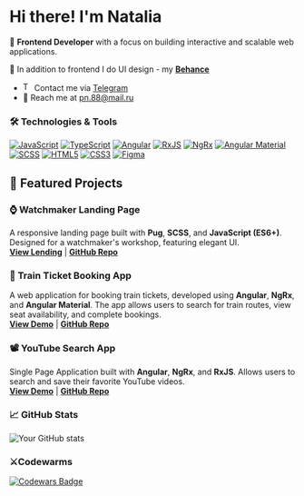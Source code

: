 # Hi there! I'm Natalia

🚀 **Frontend Developer** with a focus on building interactive and scalable web applications.

🎨 In addition to frontend I do UI design - my <a href='https://www.behance.net/b0b8194c' target="_blank">**Behance**</a>
- <img src="https://upload.wikimedia.org/wikipedia/commons/8/82/Telegram_logo.svg" alt="Telegram" width="16"/> Contact me via <a href="https://t.me/PonyoFromSea">Telegram</a>
- 📩 Reach me at [pn.88@mail.ru](pn.88@mail.ru)

### 🛠️ Technologies & Tools
[![JavaScript][JavaScript-badge]][JavaScript-url]
[![TypeScript][TypeScript-badge]][TypeScript-url]
[![Angular][Angular.io]][Angular-url]
[![RxJS][RxJS.io]][RxJS-url]
[![NgRx][NgRx.io]][NgRx-url]
[![Angular Material][AngularMaterial.io]][AngularMaterial-url]
[![SCSS][SCSS.io]][SCSS-url]
[![HTML5][HTML5-badge]][HTML5-url]
[![CSS3][CSS3-badge]][CSS3-url]
[![Figma][Figma.io]][Figma-url]

## 🚀 Featured Projects

### ⌚ Watchmaker Landing Page
A responsive landing page built with **Pug**, **SCSS**, and **JavaScript (ES6+)**. Designed for a watchmaker's workshop, featuring elegant UI.  
<a href='https://repair-watch.ru' target="_blank">**View Lending**</a> | <a href='https://github.com/NataRep/repairWatch' target="_blank">**GitHub Repo**</a>

### 🚆 Train Ticket Booking App
A web application for booking train tickets, developed using **Angular**, **NgRx**, and **Angular Material**. The app allows users to search for train routes, view seat availability, and complete bookings.  
<a href='https://natarep.github.io/train-a/' target="_blank">**View Demo**</a>  | <a href='https://github.com/NataRep/train-a' target="_blank">**GitHub Repo**</a>

### 📽️ YouTube Search App
Single Page Application built with **Angular**, **NgRx**, and **RxJS**. Allows users to search and save their favorite YouTube videos.  
<a href='https://natarep.github.io/youtube-search/youtube-app/' target="_blank">**View Demo**</a> | <a href='https://github.com/NataRep/youtube-search' target="_blank">**GitHub Repo**</a>


### 📈 GitHub Stats
![Your GitHub stats](https://github-readme-stats.vercel.app/api?username=NataRepk&show_icons=true)

### ⚔️Codewarms
<a href="https://www.codewars.com/users/natalia_repkina" target="_blank">
    <img src="https://www.codewars.com/users/natalia_repkina/badges/large" alt="Codewars Badge">
</a>

[HTML5-badge]: https://img.shields.io/badge/HTML5-E34F26?style=for-the-badge&logo=html5&logoColor=white
[HTML5-url]: https://developer.mozilla.org/en-US/docs/Web/HTML

[CSS3-badge]: https://img.shields.io/badge/CSS3-1572B6?style=for-the-badge&logo=css3&logoColor=white
[CSS3-url]: https://developer.mozilla.org/en-US/docs/Web/CSS

[JavaScript-badge]: https://img.shields.io/badge/JavaScript-F7DF1E?style=for-the-badge&logo=javascript&logoColor=black
[JavaScript-url]: https://developer.mozilla.org/en-US/docs/Web/JavaScript

[Angular.io]: https://img.shields.io/badge/Angular-DD0031?style=for-the-badge&logo=angular&logoColor=white
[Angular-url]: https://angular.io/

[RxJS.io]: https://img.shields.io/badge/RxJS-B7178C?style=for-the-badge&logo=ReactiveX&logoColor=white
[RxJS-url]: https://rxjs.dev/

[NgRx.io]: https://img.shields.io/badge/NgRx-764ABC?style=for-the-badge&logo=redux&logoColor=white
[NgRx-url]: https://ngrx.io/

[AngularMaterial.io]: https://img.shields.io/badge/Angular_Material-009688?style=for-the-badge&logo=angular&logoColor=white
[AngularMaterial-url]: https://material.angular.io/

[SCSS.io]: https://img.shields.io/badge/SCSS-CC6699?style=for-the-badge&logo=sass&logoColor=white
[SCSS-url]: https://sass-lang.com/

[Figma.io]: https://img.shields.io/badge/Figma-F24E1E?style=for-the-badge&logo=figma&logoColor=white
[Figma-url]: https://www.figma.com/

[TypeScript-badge]: https://img.shields.io/badge/TypeScript-3178C6?style=for-the-badge&logo=typescript&logoColor=white
[TypeScript-url]: https://www.typescriptlang.org/


<!--
- 🔭 I’m currently working on ...
- 🌱 I’m currently learning ...
- 👯 I’m looking to collaborate on ...
- 🤔 I’m looking for help with ...
- 💬 Ask me about ...
- 📫 How to reach me: ...
- 😄 Pronouns: ...
- ⚡ Fun fact: ...
-->

